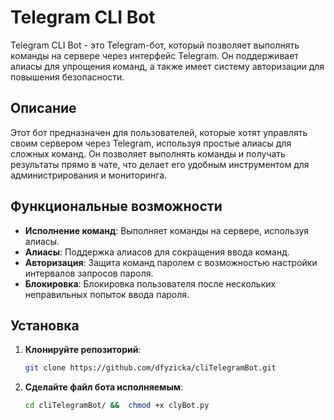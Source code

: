 # Telegram CLI Bot

Telegram CLI Bot - это Telegram-бот, который позволяет выполнять команды на сервере через интерфейс Telegram. Он поддерживает алиасы для упрощения команд, а также имеет систему авторизации для повышения безопасности.

## Описание

Этот бот предназначен для пользователей, которые хотят управлять своим сервером через Telegram, используя простые алиасы для сложных команд. Он позволяет выполнять команды и получать результаты прямо в чате, что делает его удобным инструментом для администрирования и мониторинга.

## Функциональные возможности

- **Исполнение команд**: Выполняет команды на сервере, используя алиасы.
- **Алиасы**: Поддержка алиасов для сокращения ввода команд.
- **Авторизация**: Защита команд паролем с возможностью настройки интервалов запросов пароля.
- **Блокировка**: Блокировка пользователя после нескольких неправильных попыток ввода пароля.

## Установка

1. **Клонируйте репозиторий**:
   ```bash
   git clone https://github.com/dfyzicka/cliTelegramBot.git
2. **Сделайте файл бота исполняемым**:   
   ```bash
   cd cliTelegramBot/ &&  chmod +x clyBot.py


